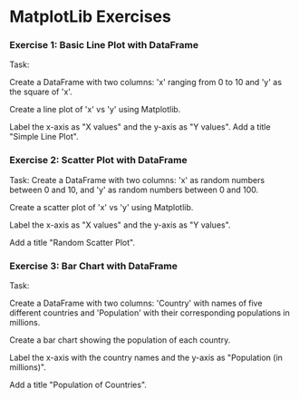 # MatplotLib Exercises 

### Exercise 1: Basic Line Plot with DataFrame

Task:

Create a DataFrame with two columns: 'x' ranging from 0 to 10 and 'y' as the square of 'x'.

Create a line plot of 'x' vs 'y' using Matplotlib.

Label the x-axis as "X values" and the y-axis as "Y values".
Add a title "Simple Line Plot".


### Exercise 2: Scatter Plot with DataFrame

Task:
Create a DataFrame with two columns: 'x' as random numbers between 0 and 10, and 'y' as random numbers between 0 and 100.

Create a scatter plot of 'x' vs 'y' using Matplotlib.

Label the x-axis as "X values" and the y-axis as "Y values".

Add a title "Random Scatter Plot".

### Exercise 3: Bar Chart with DataFrame

Task:

Create a DataFrame with two columns: 'Country' with names of five different countries and 'Population' with their corresponding populations in millions.

Create a bar chart showing the population of each country.

Label the x-axis with the country names and the y-axis as "Population (in millions)".

Add a title "Population of Countries".
